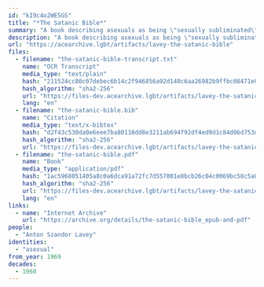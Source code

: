 ```yaml
---
id: "kI9c4o2WE5GS"
title: "*The Satanic Bible*"
summary: "A book describing asexuals as being \"sexually subliminated\" by non-sexual interests"
description: "A book describing asexuals as being \"sexually subliminated\" by non-sexual interests and favoring those over sex"
url: "https://acearchive.lgbt/artifacts/lavey-the-satanic-bible"
files:
  - filename: "the-satanic-bible-transcript.txt"
    name: "OCR Transcript"
    media_type: "text/plain"
    hash: "211524cc80c07debec6b14c2f946856a92d140c6aa26982b9ffbc08471e07c62"
    hash_algorithm: "sha2-256"
    url: "https://files-dev.acearchive.lgbt/artifacts/lavey-the-satanic-bible/the-satanic-bible-transcript.txt"
    lang: "en"
  - filename: "the-satanic-bible.bib"
    name: "Citation"
    media_type: "text/x-bibtex"
    hash: "d2f43c530da0e6eee7ba80110dd8e3211ab694f92df4ed9d1c84d06d753d9e9f"
    hash_algorithm: "sha2-256"
    url: "https://files-dev.acearchive.lgbt/artifacts/lavey-the-satanic-bible/the-satanic-bible.bib"
  - filename: "the-satanic-bible.pdf"
    name: "Book"
    media_type: "application/pdf"
    hash: "1ac5968051405a8c0a6dca91a72fc7d557001e8bcb26c04c0069bc58c5a8f7dc"
    hash_algorithm: "sha2-256"
    url: "https://files-dev.acearchive.lgbt/artifacts/lavey-the-satanic-bible/the-satanic-bible.pdf"
    lang: "en"
links:
  - name: "Internet Archive"
    url: "https://archive.org/details/the-satanic-bible_epub-and-pdf"
people:
  - "Anton Szandor Lavey"
identities:
  - "asexual"
from_year: 1969
decades:
  - 1960
---
```

